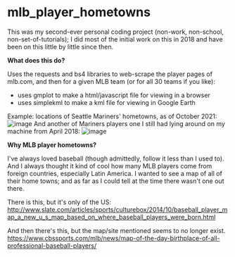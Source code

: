 # mlb_player_hometowns

This was my second-ever personal coding project (non-work, non-school, non-set-of-tutorials); I did most of the initial work on this in 2018 and have been on this little by little since then.  

**What does this do?** 

Uses the requests and bs4 libraries to web-scrape the player pages of mlb.com, and then for a given MLB team (or for all 30 teams if you like):
* uses gmplot to make a html/javascript file for viewing in a browser
* uses simplekml to make a kml file for viewing in Google Earth 

Example: locations of Seattle Mariners' hometowns, as of October 2021: 
![image](https://user-images.githubusercontent.com/18272668/137645235-ef97a441-c3ca-4d16-ad39-3f5d2d8947b8.png)
And another of Mariners players one I still had lying around on my machine from April 2018:
![image](https://user-images.githubusercontent.com/18272668/137645395-43b90b5e-23fa-420f-89f3-fc000996d672.png)



**Why MLB player hometowns?**  

I've always loved baseball (though admittedly, follow it less than I used to). And I always thought it kind of cool how many MLB players come from foreign countries, especially Latin America. I wanted to see a map of all of their home towns; and as far as I could tell at the time there wasn't one out there. 

There is this, but it's only of the US:
http://www.slate.com/articles/sports/culturebox/2014/10/baseball_player_map_a_new_u_s_map_based_on_where_baseball_players_were_born.html

And then there's this, but the map/site mentioned seems to no longer exist.
https://www.cbssports.com/mlb/news/map-of-the-day-birthplace-of-all-professional-baseball-players/
